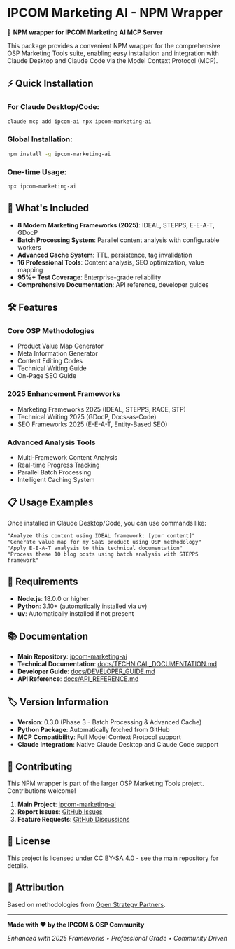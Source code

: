 # IPCOM Marketing AI - NPM Wrapper

🚀 **NPM wrapper for IPCOM Marketing AI MCP Server**

This package provides a convenient NPM wrapper for the comprehensive OSP Marketing Tools suite, enabling easy installation and integration with Claude Desktop and Claude Code via the Model Context Protocol (MCP).

## ⚡ Quick Installation

### **For Claude Desktop/Code:**
```bash
claude mcp add ipcom-ai npx ipcom-marketing-ai
```

### **Global Installation:**
```bash
npm install -g ipcom-marketing-ai
```

### **One-time Usage:**
```bash
npx ipcom-marketing-ai
```

## 🎯 What's Included

- **8 Modern Marketing Frameworks (2025)**: IDEAL, STEPPS, E-E-A-T, GDocP
- **Batch Processing System**: Parallel content analysis with configurable workers
- **Advanced Cache System**: TTL, persistence, tag invalidation
- **16 Professional Tools**: Content analysis, SEO optimization, value mapping
- **95%+ Test Coverage**: Enterprise-grade reliability
- **Comprehensive Documentation**: API reference, developer guides

## 🛠️ Features

### **Core OSP Methodologies**
- Product Value Map Generator
- Meta Information Generator  
- Content Editing Codes
- Technical Writing Guide
- On-Page SEO Guide

### **2025 Enhancement Frameworks**
- Marketing Frameworks 2025 (IDEAL, STEPPS, RACE, STP)
- Technical Writing 2025 (GDocP, Docs-as-Code)
- SEO Frameworks 2025 (E-E-A-T, Entity-Based SEO)

### **Advanced Analysis Tools**
- Multi-Framework Content Analysis
- Real-time Progress Tracking
- Parallel Batch Processing
- Intelligent Caching System

## 📋 Usage Examples

Once installed in Claude Desktop/Code, you can use commands like:

```
"Analyze this content using IDEAL framework: [your content]"
"Generate value map for my SaaS product using OSP methodology"  
"Apply E-E-A-T analysis to this technical documentation"
"Process these 10 blog posts using batch analysis with STEPPS framework"
```

## 🔧 Requirements

- **Node.js**: 18.0.0 or higher
- **Python**: 3.10+ (automatically installed via uv)
- **uv**: Automatically installed if not present

## 📚 Documentation

- **Main Repository**: [ipcom-marketing-ai](https://github.com/fabiotheo/ipcom-marketing-ai)
- **Technical Documentation**: [docs/TECHNICAL_DOCUMENTATION.md](https://github.com/fabiotheo/ipcom-marketing-ai/blob/main/docs/TECHNICAL_DOCUMENTATION.md)
- **Developer Guide**: [docs/DEVELOPER_GUIDE.md](https://github.com/fabiotheo/ipcom-marketing-ai/blob/main/docs/DEVELOPER_GUIDE.md)
- **API Reference**: [docs/API_REFERENCE.md](https://github.com/fabiotheo/ipcom-marketing-ai/blob/main/docs/API_REFERENCE.md)

## 🏷️ Version Information

- **Version**: 0.3.0 (Phase 3 - Batch Processing & Advanced Cache)
- **Python Package**: Automatically fetched from GitHub
- **MCP Compatibility**: Full Model Context Protocol support
- **Claude Integration**: Native Claude Desktop and Claude Code support

## 🤝 Contributing

This NPM wrapper is part of the larger OSP Marketing Tools project. Contributions welcome!

1. **Main Project**: [ipcom-marketing-ai](https://github.com/fabiotheo/ipcom-marketing-ai)
2. **Report Issues**: [GitHub Issues](https://github.com/fabiotheo/ipcom-marketing-ai/issues)
3. **Feature Requests**: [GitHub Discussions](https://github.com/fabiotheo/ipcom-marketing-ai/discussions)

## 📄 License

This project is licensed under CC BY-SA 4.0 - see the main repository for details.

## 🙏 Attribution

Based on methodologies from [Open Strategy Partners](https://openstrategypartners.com).

---

**Made with ❤️ by the IPCOM & OSP Community**

*Enhanced with 2025 Frameworks • Professional Grade • Community Driven*